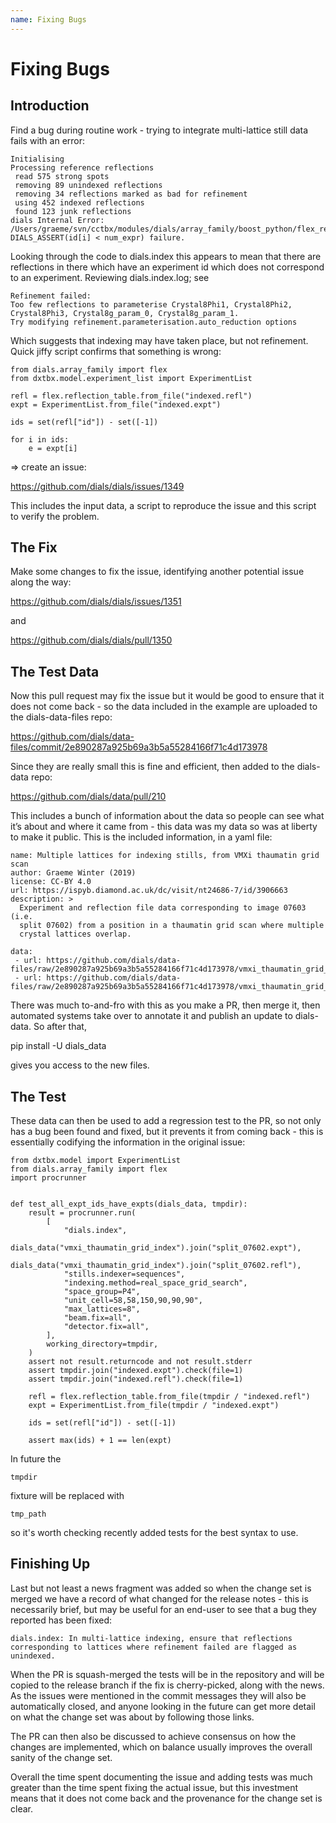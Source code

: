 ```yaml
---
name: Fixing Bugs
---
```


# Fixing Bugs

## Introduction

Find a bug during routine work - trying to integrate multi-lattice still data fails with an error:

```
Initialising
Processing reference reflections
 read 575 strong spots
 removing 89 unindexed reflections
 removing 34 reflections marked as bad for refinement
 using 452 indexed reflections
 found 123 junk reflections
dials Internal Error:
/Users/graeme/svn/cctbx/modules/dials/array_family/boost_python/flex_reflection_table.cc(508):
DIALS_ASSERT(id[i] < num_expr) failure.
```

Looking through the code to dials.index this appears to mean that there are reflections in there which have an experiment id which does not correspond to an experiment. Reviewing dials.index.log; see

```
Refinement failed:
Too few reflections to parameterise Crystal8Phi1, Crystal8Phi2, Crystal8Phi3, Crystal8g_param_0, Crystal8g_param_1.
Try modifying refinement.parameterisation.auto_reduction options
```

Which suggests that indexing may have taken place, but not refinement. Quick jiffy script confirms that something is wrong:

```
from dials.array_family import flex
from dxtbx.model.experiment_list import ExperimentList

refl = flex.reflection_table.from_file("indexed.refl")
expt = ExperimentList.from_file("indexed.expt")

ids = set(refl["id"]) - set([-1])

for i in ids:
    e = expt[i]
```

=> create an issue:

https://github.com/dials/dials/issues/1349

This includes the input data, a script to reproduce the issue and this
script to verify the problem.

## The Fix
Make some changes to fix the issue, identifying another potential issue along the way:

https://github.com/dials/dials/issues/1351

and 

https://github.com/dials/dials/pull/1350

## The Test Data

Now this pull request may fix the issue but it would be good to ensure that it does not come back - so the data included in the example are uploaded to the dials-data-files repo:

https://github.com/dials/data-files/commit/2e890287a925b69a3b5a55284166f71c4d173978

Since they are really small this is fine and efficient, then added to the dials-data repo:

https://github.com/dials/data/pull/210

This includes a bunch of information about the data so people can see what it’s about and where it came from - this data was my data so was at liberty to make it public. This is the included information, in a yaml file:

```
name: Multiple lattices for indexing stills, from VMXi thaumatin grid scan
author: Graeme Winter (2019)
license: CC-BY 4.0
url: https://ispyb.diamond.ac.uk/dc/visit/nt24686-7/id/3906663
description: >
  Experiment and reflection file data corresponding to image 07603 (i.e.
  split 07602) from a position in a thaumatin grid scan where multiple
  crystal lattices overlap. 

data:
 - url: https://github.com/dials/data-files/raw/2e890287a925b69a3b5a55284166f71c4d173978/vmxi_thaumatin_grid_index/split_07602.expt
 - url: https://github.com/dials/data-files/raw/2e890287a925b69a3b5a55284166f71c4d173978/vmxi_thaumatin_grid_index/split_07602.refl
```

There was much to-and-fro with this as you make a PR, then merge it, then automated systems take over to annotate it and publish an update to dials-data. So after that, 

pip install -U dials_data

gives you access to the new files.

## The Test

These data can then be used to add a regression test to the PR, so not only has a bug been found and fixed, but it prevents it from coming back - this is essentially codifying the information in the original issue:

```
from dxtbx.model import ExperimentList
from dials.array_family import flex
import procrunner


def test_all_expt_ids_have_expts(dials_data, tmpdir):
    result = procrunner.run(
        [
            "dials.index",
            dials_data("vmxi_thaumatin_grid_index").join("split_07602.expt"),
            dials_data("vmxi_thaumatin_grid_index").join("split_07602.refl"),
            "stills.indexer=sequences",
            "indexing.method=real_space_grid_search",
            "space_group=P4",
            "unit_cell=58,58,150,90,90,90",
            "max_lattices=8",
            "beam.fix=all",
            "detector.fix=all",
        ],
        working_directory=tmpdir,
    )
    assert not result.returncode and not result.stderr
    assert tmpdir.join("indexed.expt").check(file=1)
    assert tmpdir.join("indexed.refl").check(file=1)

    refl = flex.reflection_table.from_file(tmpdir / "indexed.refl")
    expt = ExperimentList.from_file(tmpdir / "indexed.expt")

    ids = set(refl["id"]) - set([-1])

    assert max(ids) + 1 == len(expt)
```

In future the


    tmpdir

fixture will be replaced with

    tmp_path

so it's worth checking recently added tests for the best syntax to
use.

## Finishing Up

Last but not least a news fragment was added so when the change set is merged we have a record of what changed for the release notes - this is necessarily brief, but may be useful for an end-user to see that a bug they reported has been fixed:

```
dials.index: In multi-lattice indexing, ensure that reflections corresponding to lattices where refinement failed are flagged as unindexed.
```

When the PR is squash-merged the tests will be in the repository and will be copied to the release branch if the fix is cherry-picked, along with the news. As the issues were mentioned in the commit messages they will also be automatically closed, and anyone looking in the future can get more detail on what the change set was about by following those links. 

The PR can then also be discussed to achieve consensus on how the changes are implemented, which on balance usually improves the overall sanity of the change set. 

Overall the time spent documenting the issue and adding tests was much greater than the time spent fixing the actual issue, but this investment means that it does not come back and the provenance for the change set is clear. 
